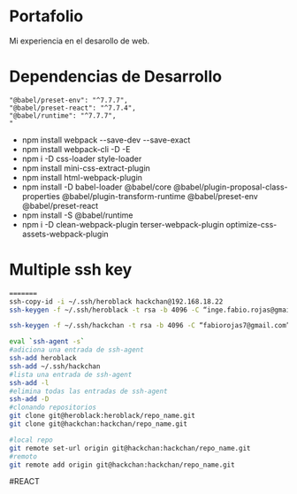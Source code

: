 # Portafolio

Mi experiencia en el desarollo de web.

# Dependencias de Desarrollo

    "@babel/preset-env": "^7.7.7",
    "@babel/preset-react": "^7.7.4",
    "@babel/runtime": "^7.7.7",
    "

- npm install webpack --save-dev --save-exact
- npm install webpack-cli -D -E
- npm i -D css-loader style-loader
- npm install mini-css-extract-plugin
- npm install html-webpack-plugin
- npm install -D babel-loader @babel/core @babel/plugin-proposal-class-properties
  @babel/plugin-transform-runtime @babel/preset-env
  @babel/preset-react
- npm install -S @babel/runtime
- npm i -D clean-webpack-plugin terser-webpack-plugin optimize-css-assets-webpack-plugin

# Multiple ssh key

```bash
=======
ssh-copy-id -i ~/.ssh/heroblack hackchan@192.168.18.22
ssh-keygen -f ~/.ssh/heroblack -t rsa -b 4096 -C “inge.fabio.rojas@gmail.com”

ssh-keygen -f ~/.ssh/hackchan -t rsa -b 4096 -C “fabiorojas7@gmail.com”

eval `ssh-agent -s`
#adiciona una entrada de ssh-agent
ssh-add heroblack
ssh-add ~/.ssh/hackchan
#lista una entrada de ssh-agent
ssh-add -l
#elimina todas las entradas de ssh-agent
ssh-add -D
#clonando repositorios
git clone git@heroblack:heroblack/repo_name.git
git clone git@hackchan:hackchan/repo_name.git

#local repo
git remote set-url origin git@hackchan:hackchan/repo_name.git
#remoto
git remote add origin git@hackchan:hackchan/repo_name.git
```
#REACT
